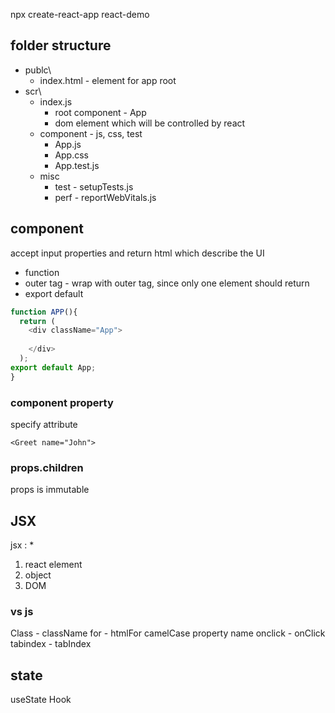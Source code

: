 
npx  create-react-app react-demo
 

## folder structure
* publc\
  * index.html  - element for app root
* scr\
  * index.js
    * root component - App
    * dom element which will be controlled by react
  * component - js, css, test
    * App.js
    * App.css
    * App.test.js
  * misc
    * test - setupTests.js
    * perf - reportWebVitals.js


## component 
accept input properties and return html which describe the UI

* function
* outer tag  - wrap with outer tag, since only one element should return 
* export default  

```javascript
function APP(){
  return (
    <div className="App">
     
    </div>
  );
export default App;
}
```
### component property

specify attribute 

`<Greet name="John">`

### props.children

props is immutable
## JSX

jsx : 
* 
1. react element  
2. object
3. DOM




### vs js
Class - className
for - htmlFor
camelCase property name
onclick - onClick
tabindex - tabIndex

## state

useState Hook

 


